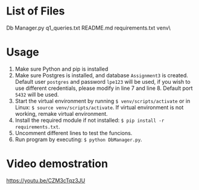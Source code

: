 # List of Files
Db Manager.py
q1_queries.txt
README.md
requirements.txt
venv\

# Usage
1. Make sure Python and pip is installed
2. Make sure Postgres is installed, and database `Assignment3` is created. Default user `postgres` and password `lpe123` will be used, if you wish to use different credentials, please modify in line 7 and line 8. Default port `5432` will be used. 
3. Start the virtual environment by running `$ venv/scripts/activate` or in Linux: `$ source venv/scripts/activate`. If virtual environment is not working, remake virtual environment. 
4. Install the required module if not installed: `$ pip install -r requirements.txt`. 
5. Uncomment different lines to test the funcions. 
6. Run program by executing: `$ python DbManager.py`.

# Video demostration
https://youtu.be/CZM3cTqz3JU